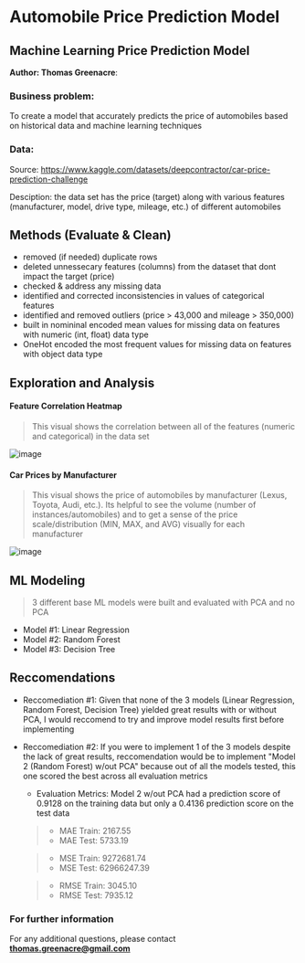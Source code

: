# Automobile Price Prediction Model
## Machine Learning Price Prediction Model 

**Author: Thomas Greenacre**: 

### Business problem:

To create a model that accurately predicts the price of automobiles based on historical data and machine learning techniques


### Data:
Source: https://www.kaggle.com/datasets/deepcontractor/car-price-prediction-challenge


Desciption: the data set has the price (target) along with various features (manufacturer, model, drive type, mileage, etc.) of different automobiles


## Methods (Evaluate & Clean)
- removed (if needed) duplicate rows
- deleted unnessecary features (columns) from the dataset that dont impact the target (price)
- checked & address any missing data
- identified and corrected inconsistencies in values of categorical features
- identified and removed outliers (price > 43,000 and mileage > 350,000)
- built in nomininal encoded mean values for missing data on features with numeric (int, float) data type
- OneHot encoded the most frequent values for missing data on features with object data type

## Exploration and Analysis

#### Feature Correlation Heatmap
> This visual shows the correlation between all of the features (numeric and categorical) in the data set

![image](https://user-images.githubusercontent.com/104700955/181682758-86655876-cae2-49a4-864e-90a1d707bde3.png)


#### Car Prices by Manufacturer
> This visual shows the price of automobiles by manufacturer (Lexus, Toyota, Audi, etc.). Its helpful to see the volume (number of instances/automobiles) and to get a sense of the price scale/distribution (MIN, MAX, and AVG) visually for each manufacturer

![image](https://user-images.githubusercontent.com/104700955/181682552-f5c61fe1-e0d0-42f9-81f8-209635d7f3fa.png)

## ML Modeling
> 3 different base ML models were built and evaluated with PCA and no PCA 
  - Model #1: Linear Regression
  - Model #2: Random Forest
  - Model #3: Decision Tree 



## Reccomendations
 - Reccomediation #1: Given that none of the 3 models (Linear Regression, Random Forest, Decision Tree) yielded great results with or without PCA, I would reccomend to try and improve model results first before implementing

 - Reccomediation #2: If you were to implement 1 of the 3 models despite the lack of great results, reccomendation would be to implement "Model 2 (Random Forest) w/out PCA" because out of all the models tested, this one scored the best across all evaluation metrics
   - Evaluation Metrics: Model 2 w/out PCA had a prediction score of 0.9128 on the training data but only a 0.4136 prediction score on the test data
    >-  MAE Train: 2167.55
    >-  MAE Test: 5733.19

    >-  MSE Train: 9272681.74
    >-  MSE Test: 62966247.39

    >-  RMSE Train: 3045.10
    >-  RMSE Test: 7935.12

### For further information


For any additional questions, please contact **thomas.greenacre@gmail.com**

